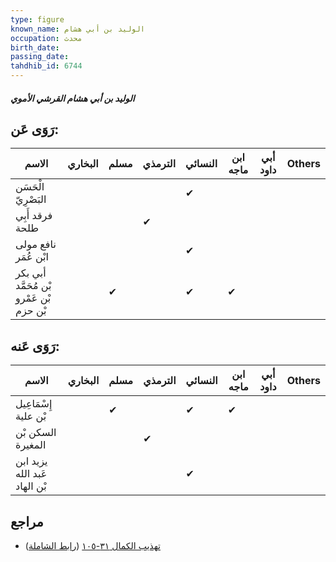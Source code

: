 ```yaml
---
type: figure
known_name: الوليد بن أبي هشام
occupation: محدث
birth_date:
passing_date:
tahdhib_id: 6744
---
```

##### الوليد بن أبي هشام القرشي الأموي

## رَوَى عَن:
| الاسم                                   | البخاري | مسلم | الترمذي | النسائي | ابن ماجه | أبي داود | Others |
| --------------------------------------- | ------- | ---- | ------- | ------- | -------- | -------- | ------ |
| الْحَسَن البَصْرِيّ                     |         |      |         | ✔       |          |          |        |
| فرقد أَبِي طلحة                         |         |      | ✔       |         |          |          |        |
| نافع مولى ابْن عُمَر                    |         |      |         | ✔       |          |          |        |
| أبي بكر بْن مُحَمَّد بْن عَمْرو بْن حزم |         | ✔    |         | ✔       | ✔        |          |        |
## رَوَى عَنه:
| الاسم                        | البخاري | مسلم | الترمذي | النسائي | ابن ماجه | أبي داود | Others |
| ---------------------------- | ------- | ---- | ------- | ------- | -------- | -------- | ------ |
| إِسْمَاعِيل بْن علية         |         | ✔    |         | ✔       | ✔        |          |        |
| السكن بْن المغيرة            |         |      | ✔       |         |          |          |        |
| يزيد ابن عَبد الله بْن الهاد |         |      |         | ✔       |          |          |        |
## مراجع
- [تهذيب الكمال ٣١-١٠٥](obsidian://open?vault=Tahdhib-al-Kamal&file=Figures/٦٧٤٤-الوليد%20بن%20أبي%20هشام%20القرشي%20الأموي) ([رابط الشاملة](https://shamela.ws/book/3722/16653))